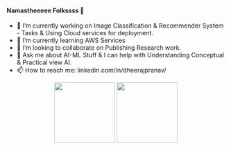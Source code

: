#### Namastheeeee Folkssss 👋

<!--
**DheerajPranav/DheerajPranav** is a ✨ _special_ ✨ repository because its `README.md` (this file) appears on your GitHub profile.

Here are some ideas to get you started:
-->

- 🔭 I’m currently working on Image Classification & Recommender System - Tasks & Using Cloud services for deployment.
- 🌱 I’m currently learning AWS Services
- 👯 I’m looking to collaborate on Publishing Research work.
- 💬 Ask me about AI-ML Stuff & I can help with Understanding Conceptual & Practical view AI.
- 📫 How to reach me: linkedin.com/in/dheerajpranav/


<div align="center">
<img  align="center" height="140px" src="https://github-readme-stats.vercel.app/api?username=DheerajPranav&count_private=true&show_icons=true&cache_seconds=86400&hide_title=true" /> <img align="center" height="140px" src="https://github-readme-stats.vercel.app/api/top-langs/?username=DheerajPranav&layout=compact" />
</div> 

